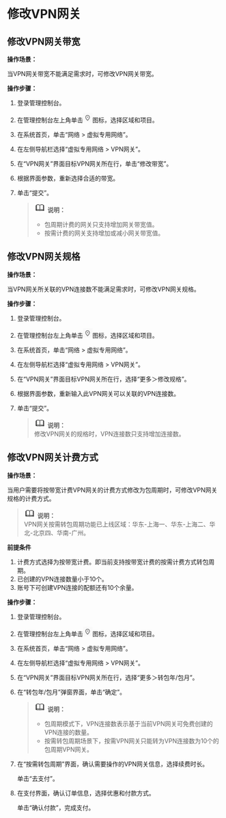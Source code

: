 # 修改VPN网关<a name="vpn_04_0502"></a>

## 修改VPN网关带宽<a name="section1491033016469"></a>

**操作场景：**

当VPN网关带宽不能满足需求时，可修改VPN网关带宽。

**操作步骤：**

1.  登录管理控制台。
2.  在管理控制台左上角单击![](figures/d00356814-云计算开发部-公有云_IaaS-image-f1cac6ef-c4f7-462b-a7f1-85e988937e64-2.png)图标，选择区域和项目。
3.  在系统首页，单击“网络 \> 虚拟专用网络”。
4.  在左侧导航栏选择“虚拟专用网络 \> VPN网关”。
5.  在“VPN网关”界面目标VPN网关所在行，单击“修改带宽”。
6.  根据界面参数，重新选择合适的带宽。
7.  单击“提交”。

    >![](public_sys-resources/icon-note.gif) **说明：**   
    >-   包周期计费的网关只支持增加网关带宽值。  
    >-   按需计费的网关支持增加或减小网关带宽值。  


## 修改VPN网关规格<a name="section18878612481"></a>

**操作场景：**

当VPN网关所关联的VPN连接数不能满足需求时，可修改VPN网关规格。

**操作步骤：**

1.  登录管理控制台。
2.  在管理控制台左上角单击![](figures/d00356815-云计算开发部-公有云_IaaS-image-f1cac6ef-c4f7-462b-a7f1-85e988937e64-3.png)图标，选择区域和项目。
3.  在系统首页，单击“网络 \> 虚拟专用网络”。
4.  在左侧导航栏选择“虚拟专用网络 \> VPN网关”。
5.  在“VPN网关”界面目标VPN网关所在行，选择“更多＞修改规格”。
6.  根据界面参数，重新输入此VPN网关可以关联的VPN连接数。
7.  单击“提交”。

    >![](public_sys-resources/icon-note.gif) **说明：**   
    >修改VPN网关的规格时，VPN连接数只支持增加连接数。  


## 修改VPN网关计费方式<a name="section146121032132710"></a>

**操作场景：**

当用户需要将按带宽计费VPN网关的计费方式修改为包周期时，可修改VPN网关规格的计费方式。

>![](public_sys-resources/icon-note.gif) **说明：**   
>VPN网关按需转包周期功能已上线区域：华东-上海一、华东-上海二、华北-北京四、华南-广州。  

**前提条件**

1.  计费方式选择为按带宽计费。即当前支持按带宽计费的按需计费方式转包周期。
2.  已创建的VPN连接数量小于10个。
3.  账号下可创建VPN连接的配额还有10个余量。

**操作步骤：**

1.  登录管理控制台。
2.  在管理控制台左上角单击![](figures/d00356816-云计算开发部-公有云_IaaS-image-f1cac6ef-c4f7-462b-a7f1-85e988937e64.png)图标，选择区域和项目。
3.  在系统首页，单击“网络 \> 虚拟专用网络”。
4.  在左侧导航栏选择“虚拟专用网络 \> VPN网关”。
5.  在“VPN网关”界面目标VPN网关所在行，选择“更多＞转包年/包月”。
6.  在“转包年/包月”弹窗界面，单击“确定”。

    >![](public_sys-resources/icon-note.gif) **说明：**   
    >-   包周期模式下，VPN连接数表示基于当前VPN网关可免费创建的VPN连接的数量。  
    >-   按需转包周期场景下，按需VPN网关只能转为VPN连接数为10个的包周期VPN网关。  

7.  在“按需转包周期”界面，确认需要操作的VPN网关信息，选择续费时长。

    单击“去支付”。

8.  在支付界面，确认订单信息，选择优惠和付款方式。

    单击“确认付款”，完成支付。


